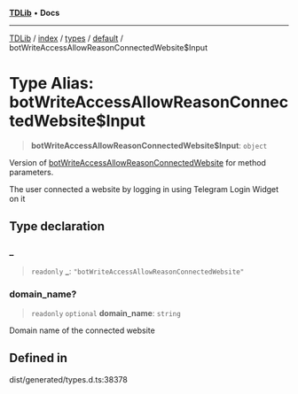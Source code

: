 [**TDLib**](../../../../../../README.md) • **Docs**

***

[TDLib](../../../../../../modules.md) / [index](../../../../../README.md) / [types](../../../README.md) / [default](../README.md) / botWriteAccessAllowReasonConnectedWebsite$Input

# Type Alias: botWriteAccessAllowReasonConnectedWebsite$Input

> **botWriteAccessAllowReasonConnectedWebsite$Input**: `object`

Version of [botWriteAccessAllowReasonConnectedWebsite](botWriteAccessAllowReasonConnectedWebsite.md) for method parameters.

The user connected a website by logging in using Telegram Login Widget on it

## Type declaration

### \_

> `readonly` **\_**: `"botWriteAccessAllowReasonConnectedWebsite"`

### domain\_name?

> `readonly` `optional` **domain\_name**: `string`

Domain name of the connected website

## Defined in

dist/generated/types.d.ts:38378
